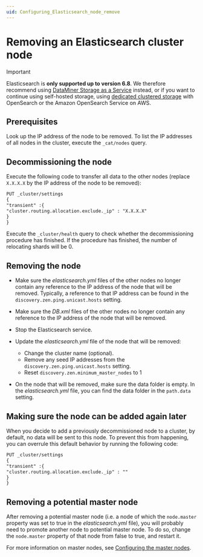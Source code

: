 ```yaml
---
uid: Configuring_Elasticsearch_node_remove
---
```


# Removing an Elasticsearch cluster node

> [!IMPORTANT]
> Elasticsearch is **only supported up to version 6.8**. We therefore recommend using [DataMiner Storage as a Service](xref:STaaS) instead, or if you want to continue using self-hosted storage, using [dedicated clustered storage](xref:Dedicated_clustered_storage) with OpenSearch or the Amazon OpenSearch Service on AWS.

## Prerequisites

Look up the IP address of the node to be removed. To list the IP addresses of all nodes in the cluster, execute the `_cat/nodes` query.

## Decommissioning the node

Execute the following code to transfer all data to the other nodes (replace `X.X.X.X` by the IP address of the node to be removed):

```txt
PUT _cluster/settings
{
"transient" :{
"cluster.routing.allocation.exclude._ip" : "X.X.X.X"
}
}
```

Execute the `_cluster/health` query to check whether the decommissioning procedure has finished. If the procedure has finished, the number of relocating shards will be 0.

## Removing the node

- Make sure the *elasticsearch.yml* files of the other nodes no longer contain any reference to the IP address of the node that will be removed. Typically, a reference to that IP address can be found in the `discovery.zen.ping.unicast.hosts` setting.
- Make sure the *DB.xml* files of the other nodes no longer contain any reference to the IP address of the node that will be removed.
- Stop the Elasticsearch service.
- Update the *elasticsearch.yml* file of the node that will be removed:

  - Change the cluster name (optional).
  - Remove any seed IP addresses from the `discovery.zen.ping.unicast.hosts` setting.
  - Reset `discovery.zen.minimum_master_nodes` to 1

- On the node that will be removed, make sure the data folder is empty. In the *elasticsearch.yml* file, you can find the data folder in the `path.data` setting.

## Making sure the node can be added again later

When you decide to add a previously decommissioned node to a cluster, by default, no data will be sent to this node. To prevent this from happening, you can overrule this default behavior by running the following code:

```txt
PUT _cluster/settings
{
"transient" :{
"cluster.routing.allocation.exclude._ip" : ""
}
}
```

## Removing a potential master node

After removing a potential master node (i.e. a node of which the `node.master` property was set to true in the *elasticsearch.yml* file), you will probably need to promote another node to potential master node. To do so, change the `node.master` property of that node from false to true, and restart it.

For more information on master nodes, see [Configuring the master nodes](xref:Configuring_master_Elasticsearch_nodes).
